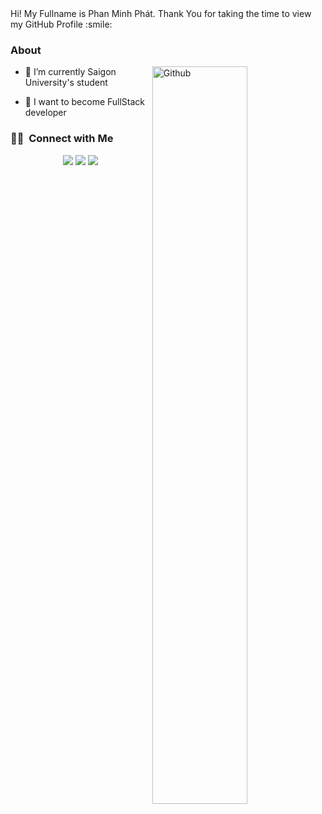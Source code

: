 <!-- <p align="center">
  <img src="https://miro.medium.com/max/2048/1*OohqW5DGh9CQS4hLY5FXzA.png" height="230"/>
</p> -->

<div size='20px'> Hi! My Fullname is Phan Minh Phát. Thank You for taking the time to view my GitHub Profile :smile: 
</div>

### About

<img width="55%" align="right" alt="Github" src="https://raw.githubusercontent.com/onimur/.github/master/.resources/git-header.svg" />

- 🔭 I’m currently Saigon University's student 
  
- 💬 I want to become FullStack developer

<!-- ### 🛠 &nbsp;Tech Stack -->

<!-- ![JavaScript](https://img.shields.io/badge/-JavaScript-05122A?style=flat&logo=javascript)&nbsp;
![Java](https://img.shields.io/badge/-Java-05122A?style=flat&logo=Java&logoColor=FFA518)&nbsp;
![JQuery](https://img.shields.io/badge/-JQuery-05122A?style=flat&logo=JQuery&logoColor=FFA518)&nbsp;
![C](https://img.shields.io/badge/-C-05122A?style=flat&logo=C&logoColor=A8B9CC)&nbsp;
![C++](https://img.shields.io/badge/-C++-05122A?style=flat&logo=C%2B%2B&logoColor=00599C)&nbsp;
![Android](https://img.shields.io/badge/-Android-05122A?style=flat&logo=Android)&nbsp;
![React](https://img.shields.io/badge/-React-05122A?style=flat&logo=react)&nbsp;
![Node.js](https://img.shields.io/badge/-Node.js-05122A?style=flat&logo=node.js)&nbsp;
![MongoDB](https://img.shields.io/badge/-MongoDB-05122A?style=flat&logo=MongoDB)&nbsp;
![Express](https://img.shields.io/badge/-Express-05122A?style=flat&logo=Express)&nbsp;
![MySQL](https://img.shields.io/badge/-MySQL-05122A?style=flat&logo=MySQL)&nbsp;
![SQL](https://img.shields.io/badge/-sql-05122A?style=flat&logo=sql)&nbsp;
![PHP](https://img.shields.io/badge/-php-05122A?style=flat&logo=php)&nbsp;
![Laravel](https://img.shields.io/badge/-laravel-05122A?style=flat&logo=laravel)&nbsp;
![SASS](https://img.shields.io/badge/-SASS-05122A?style=flat&logo=SASS)&nbsp;
![Bootstrap](https://img.shields.io/badge/-Bootstrap-05122A?style=flat&logo=bootstrap&logoColor=563D7C)
![HTML](https://img.shields.io/badge/-HTML-05122A?style=flat&logo=HTML5)&nbsp;
![CSS](https://img.shields.io/badge/-CSS-05122A?style=flat&logo=CSS3&logoColor=1572B6)&nbsp;
![Git](https://img.shields.io/badge/-Git-05122A?style=flat&logo=git)&nbsp;
![GitHub](https://img.shields.io/badge/-GitHub-05122A?style=flat&logo=github)&nbsp;
![Visual Studio Code](https://img.shields.io/badge/-Visual%20Studio%20Code-05122A?style=flat&logo=visual-studio-code&logoColor=007ACC)&nbsp; -->


### 🤝🏻 &nbsp;Connect with Me

<p align="center">
<a href="mailto:phanminhphat2001@gmail.com"><img src="https://img.shields.io/badge/-phanminhphat2001@gmail.com-D14836?style=flat&logo=Gmail&logoColor=white"/></a>
<a href="https://www.instagram.com/walleeveee/"><img src="https://img.shields.io/badge/-@walleeveee-E4405F?style=flat&logo=Instagram&logoColor=white"/></a>
<a href="https://www.facebook.com/walle.149/"><img src="https://img.shields.io/badge/-@walle.149-1877F2?style=flat&logo=Facebook&logoColor=white"/></a>
</p>

